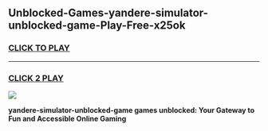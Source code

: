 
## Unblocked-Games-yandere-simulator-unblocked-game-Play-Free-x25ok
<h3>
<a href="https://premium76.site?title=yandere-simulator-unblocked-game&ref=23A">CLICK TO PLAY</a></h3>
<hr>

<h3>
<a href="https://premium76.site?title=yandere-simulator-unblocked-game&ref=23A">CLICK 2 PLAY</a>
  
</h3>

<a href="https://premium76.site?title=yandere-simulator-unblocked-game&ref=23A"><img src="https://clearcache.store/games.png"></a>


**yandere-simulator-unblocked-game games unblocked: Your Gateway to Fun and Accessible Online Gaming**
